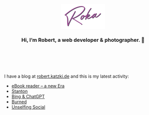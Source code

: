 <div align="center">
  <br>
  <br>
  <br>
  <br>
  <a href="https://robert.katzki.de/">
    <img width="140" src="https://github.com/ro-ka/ro-ka/blob/master/logo.svg" alt="Roka">
  </a>
  <br>
  <h3>Hi, I’m Robert, a web developer & photographer. 👋</h3>
 
  <br>
  <br>
  <br>
  <br>
</div>

I have a blog at [robert.katzki.de](https://robert.katzki.de/) and this is my latest activity:
<!-- BLOG-POST-LIST:START -->
- [eBook reader – a new Era](https://robert.katzki.de/posts/ebook-reader-a-new-era)
- [Stanton](https://robert.katzki.de/photos/2023/stanton)
- [Bing &amp; ChatGPT](https://robert.katzki.de/posts/bing-chatgpt)
- [Burned](https://robert.katzki.de/photos/2023/burned)
- [Unselfing Social](https://robert.katzki.de/posts/unselfing-social)
<!-- BLOG-POST-LIST:END -->
